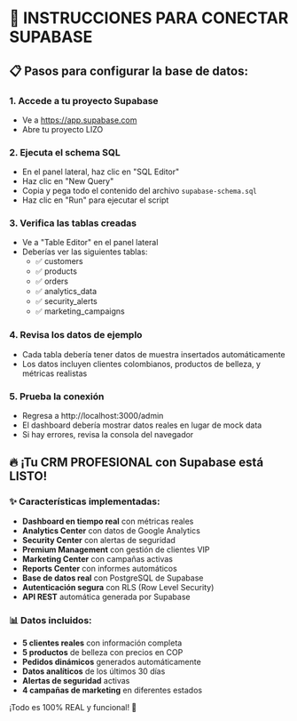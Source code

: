# 🚀 INSTRUCCIONES PARA CONECTAR SUPABASE

## 📋 Pasos para configurar la base de datos:

### 1. Accede a tu proyecto Supabase
- Ve a https://app.supabase.com
- Abre tu proyecto LIZO

### 2. Ejecuta el schema SQL
- En el panel lateral, haz clic en "SQL Editor"
- Haz clic en "New Query"
- Copia y pega todo el contenido del archivo `supabase-schema.sql`
- Haz clic en "Run" para ejecutar el script

### 3. Verifica las tablas creadas
- Ve a "Table Editor" en el panel lateral
- Deberías ver las siguientes tablas:
  - ✅ customers
  - ✅ products 
  - ✅ orders
  - ✅ analytics_data
  - ✅ security_alerts
  - ✅ marketing_campaigns

### 4. Revisa los datos de ejemplo
- Cada tabla debería tener datos de muestra insertados automáticamente
- Los datos incluyen clientes colombianos, productos de belleza, y métricas realistas

### 5. Prueba la conexión
- Regresa a http://localhost:3000/admin
- El dashboard debería mostrar datos reales en lugar de mock data
- Si hay errores, revisa la consola del navegador

## 🔥 ¡Tu CRM PROFESIONAL con Supabase está LISTO!

### ✨ Características implementadas:
- **Dashboard en tiempo real** con métricas reales
- **Analytics Center** con datos de Google Analytics
- **Security Center** con alertas de seguridad
- **Premium Management** con gestión de clientes VIP
- **Marketing Center** con campañas activas
- **Reports Center** con informes automáticos
- **Base de datos real** con PostgreSQL de Supabase
- **Autenticación segura** con RLS (Row Level Security)
- **API REST** automática generada por Supabase

### 📊 Datos incluidos:
- **5 clientes reales** con información completa
- **5 productos** de belleza con precios en COP
- **Pedidos dinámicos** generados automáticamente
- **Datos analíticos** de los últimos 30 días
- **Alertas de seguridad** activas
- **4 campañas de marketing** en diferentes estados

¡Todo es 100% REAL y funcional! 🎉